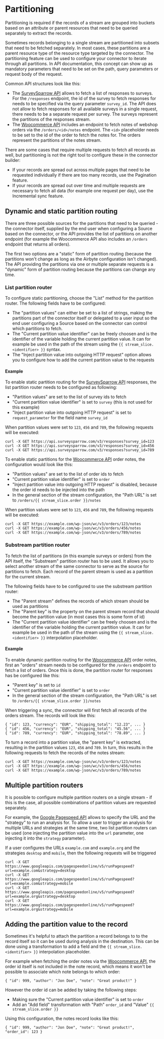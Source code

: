 # Partitioning

Partitioning is required if the records of a stream are grouped into buckets based on an attribute or parent resources that need to be queried separately to extract the records.

Sometimes records belonging to a single stream are partitioned into subsets that need to be fetched separately. In most cases, these partitions are a parent resource type of the resource type targeted by the connector. The partitioning feature can be used to configure your connector to iterate through all partitions. In API documentation, this concept can show up as mandatory parameters that need to be set on the path, query parameters or request body of the request. 

Common API structures look like this:
* The [SurveySparrow API](https://developers.surveysparrow.com/rest-apis/response#getV3Responses) allows to fetch a list of responses to surveys. For the `/responses` endpoint, the id of the survey to fetch responses for needs to be specified via the query parameter `survey_id`. The API does not allow to fetch responses for all available surveys in a single request, there needs to be a separate request per survey. The surveys represent the partitions of the responses stream.
* The [Woocommerce API](https://woocommerce.github.io/woocommerce-rest-api-docs/#order-notes) includes an endpoint to fetch notes of webshop orders via the `/orders/<id>/notes` endpoint. The `<id>` placeholder needs to be set to the id of the order to fetch the notes for. The orders represent the partitions of the notes stream.

There are some cases that require multiple requests to fetch all records as well, but partitioning is not the right tool to configure these in the connector builder:
* If your records are spread out across multiple pages that need to be requested individually if there are too many records, use the Pagination feature.
* If your records are spread out over time and multiple requests are necessary to fetch all data (for example one request per day), use the Incremental sync feature.

## Dynamic and static partition routing

There are three possible sources for the partitions that need to be queried - the connector itself, supplied by the end user when configuring a Source based on the connector, or the API  provides the list of partitions on another endpoint (for example the Woocommerce API also includes an `/orders` endpoint that returns all orders).

The first two options are a "static" form of partition routing (because the partitions won't change as long as the Airbyte configuration isn't changed). The API providing the partitions via one or multiple separate requests is a "dynamic" form of partition routing because the partitions can change any time.

### List partition router

To configure static partitioning, choose the "List" method for the partition router. The following fields have to be configured:
* The "partition values" can either be set to a list of strings, making the partitions part of the connector itself or delegated to a user input so the end user configuring a Source based on the connector can control which partitions to fetch.
* The "Current partition value identifier" can be freely choosen and is the identifier of the variable holding the current partition value. It can for example be used in the path of the stream using the `{{ stream_slice.<identifier> }}` syntax.
* The "Inject partition value into outgoing HTTP request" option allows you to configure how to add the current partition value to the requests

#### Example

To enable static partition routing for the [SurveySparrow API](https://developers.surveysparrow.com/rest-apis/response#getV3Responses) responses, the list partition router needs to be configured as following:
* "Partition values" are set to the list of survey ids to fetch
* "Current partition value identifier" is set to `survey` (this is not used for this example)
* "Inject partition value into outgoing HTTP request" is set to `request_parameter` for the field name `survey_id`

When partition values were set to `123`, `456` and `789`, the following requests will be executed:
```
curl -X GET https://api.surveysparrow.com/v3/responses?survey_id=123
curl -X GET https://api.surveysparrow.com/v3/responses?survey_id=456
curl -X GET https://api.surveysparrow.com/v3/responses?survey_id=789
```

To enable static partitions for the [Woocommerce API](https://woocommerce.github.io/woocommerce-rest-api-docs/#order-notes) order notes, the configuration would look like this:
* "Partition values" are set to the list of order ids to fetch
* "Current partition value identifier" is set to `order`
* "Inject partition value into outgoing HTTP request" is disabled, because the order id needs to be injected into the path
* In the general section of the stream configuration, the "Path URL" is set to `/orders/{{ stream_slice.order }}/notes`


When partition values were set to `123`, `456` and `789`, the following requests will be executed:
```
curl -X GET https://example.com/wp-json/wc/v3/orders/123/notes
curl -X GET https://example.com/wp-json/wc/v3/orders/456/notes
curl -X GET https://example.com/wp-json/wc/v3/orders/789/notes
```

### Substream partition router

To fetch the list of partitions (in this example surveys or orders) from the API itself, the "Substream" partition router has to be used. It allows you to select another stream of the same connector to serve as the source for partitions to fetch. Each record of the parent stream is used as a partition for the current stream.

The following fields have to be configured to use the substream partition router:
* The "Parent stream" defines the records of which stream should be used as partitions
* The "Parent key" is the property on the parent stream record that should become the partition value (in most cases this is some form of id)
* The "Current partition value identifier" can be freely choosen and is the identifier of the variable holding the current partition value. It can for example be used in the path of the stream using the `{{ stream_slice.<identifier> }}` interpolation placeholder.

#### Example

To enable dynamic partition routing for the [Woocommerce API](https://woocommerce.github.io/woocommerce-rest-api-docs/#order-notes) order notes, first an "orders" stream needs to be configured for the `/orders` endpoint to fetch a list of orders. Once this is done, the partition router for responses has be configured like this:
* "Parent key" is set to `id`
* "Current partition value identifier" is set to `order`
* In the general section of the stream configuration, the "Path URL" is set to `/orders/{{ stream_slice.order }}/notes`

When triggering a sync, the connector will first fetch all records of the orders stream. The records will look like this:
```
{ "id": 123, "currency": "EUR", "shipping_total": "12.23", ... }
{ "id": 456, "currency": "EUR", "shipping_total": "45.56", ... }
{ "id": 789, "currency": "EUR", "shipping_total": "78.89", ... }
```

To turn a record into a partition value, the "parent key" is extracted, resulting in the partition values `123`, `456` and `789`. In turn, this results in the following requests to fetch the records of the notes stream:
```
curl -X GET https://example.com/wp-json/wc/v3/orders/123/notes
curl -X GET https://example.com/wp-json/wc/v3/orders/456/notes
curl -X GET https://example.com/wp-json/wc/v3/orders/789/notes
```

## Multiple partition routers

It is possible to configure multiple partition routers on a single stream - if this is the case, all possible combinations of partition values are requested separately.

For example, the [Google Pagespeed API](https://developers.google.com/speed/docs/insights/v5/reference/pagespeedapi/runpagespeed) allows to specify the URL and the "strategy" to run an analysis for. To allow a user to trigger an analysis for multiple URLs and strategies at the same time, two list partition routers can be used (one injecting the partition value into the `url` parameter, one injecting it into the `strategy` parameter).

If a user configures the URLs `example.com` and `example.org` and the strategies `desktop` and `mobile`, then the following requests will be triggered
```
curl -X GET https://www.googleapis.com/pagespeedonline/v5/runPagespeed?url=example.com&strategy=desktop
curl -X GET https://www.googleapis.com/pagespeedonline/v5/runPagespeed?url=example.com&strategy=mobile
curl -X GET https://www.googleapis.com/pagespeedonline/v5/runPagespeed?url=example.org&strategy=desktop
curl -X GET https://www.googleapis.com/pagespeedonline/v5/runPagespeed?url=example.org&strategy=mobile
```

## Adding the partition value to the record

Sometimes it's helpful to attach the partition a record belongs to to the record itself so it can be used during analysis in the destination. This can be done using a transformation to add a field and the `{{ stream_slice.<identifier> }}` interpolation placeholder.

For example when fetching the order notes via the [Woocommerce API](https://woocommerce.github.io/woocommerce-rest-api-docs/#order-notes), the order id itself is not included in the note record, which means it won't be possible to associate which note belongs to which order:
```
{ "id": 999, "author": "Jon Doe", "note": "Great product!" }
```

However the order id can be added by taking the following steps:
* Making sure the "Current partition value identifier" is set to `order`
* Add an "Add field" transformation with "Path" `order_id` and "Value" `{{ stream_slice.order }}`

Using this configuration, the notes record looks like this:
```
{ "id": 999, "author": "Jon Doe", "note": "Great product!", "order_id": 123 }
```